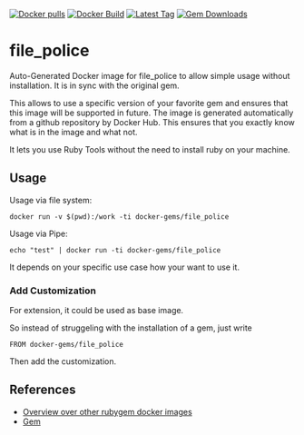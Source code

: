 [![Docker pulls](https://img.shields.io/docker/pulls/rubygem/file_police.svg)](https://hub.docker.com/r/rubygem/file_police/)
[![Docker Build](https://img.shields.io/docker/automated/rubygem/file_police.svg)](https://hub.docker.com/r/rubygem/file_police/)
[![Latest Tag](https://img.shields.io/github/tag/docker-rubygem/file_police.svg)](https://hub.docker.com/r/rubygem/file_police/)
[![Gem Downloads](https://img.shields.io/gem/dt/file_police.svg)](https://rubygems.org/gems/file_police/)
# file_police

Auto-Generated Docker image for file_police to allow simple usage without installation.
It is in sync with the original gem.

This allows to use a specific version of your favorite gem and ensures that this image will be supported in future.
The image is generated automatically from a github repository by Docker Hub.
This ensures that you exactly know what is in the image and what not.

It lets you use Ruby Tools without the need to install ruby on your machine.

## Usage

Usage via file system:

`docker run -v $(pwd):/work -ti docker-gems/file_police`

Usage via Pipe:

`echo "test" | docker run -ti docker-gems/file_police`

It depends on your specific use case how your want to use it.

### Add Customization

For extension, it could be used as base image.

So instead of struggeling with the installation of a gem, just write

`FROM docker-gems/file_police`

Then add the customization.

## References

 - [Overview over other rubygem docker images](https://github.com/thinkbot/docker-rubygem)
 - [Gem](https://rubygems.org/gems/file_police/)
